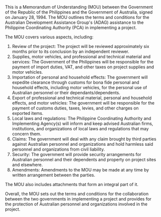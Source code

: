 This is a Memorandum of Understanding (MOU) between the Government of the Republic of the Philippines and the Government of Australia, signed on January 28, 1994. The MOU outlines the terms and conditions for the Australian Development Assistance Group's (ADAG) assistance to the Philippine Coordinating Authority (PCA) in implementing a project.

The MOU covers various aspects, including:

1. Review of the project: The project will be reviewed approximately six months prior to its conclusion by an independent reviewer.
2. Supplies, motor vehicles, and professional and technical material and services: The Government of the Philippines will be responsible for the payment of import duties, VAT, and other taxes on project supplies and motor vehicles.
3. Importation of personal and household effects: The government will expedite clearance through customs for bona fide personal and household effects, including motor vehicles, for the personal use of Australian personnel or their dependants/dependents.
4. Export of professional and technical material, personal and household effects, and motor vehicles: The government will be responsible for the payment of customs duties, taxes, levies, and other charges on exported items.
5. Local laws and regulations: The Philippine Coordinating Authority and Implementing Agency(s) will inform and keep advised Australian firms, institutions, and organizations of local laws and regulations that may concern them.
6. Claims: The government will deal with any claim brought by third parties against Australian personnel and organizations and hold harmless said personnel and organizations from civil liability.
7. Security: The government will provide security arrangements for Australian personnel and their dependents and property on project sites and elsewhere.
8. Amendments: Amendments to the MOU may be made at any time by written arrangement between the parties.

The MOU also includes attachments that form an integral part of it.

Overall, the MOU sets out the terms and conditions for the collaboration between the two governments in implementing a project and provides for the protection of Australian personnel and organizations involved in the project.